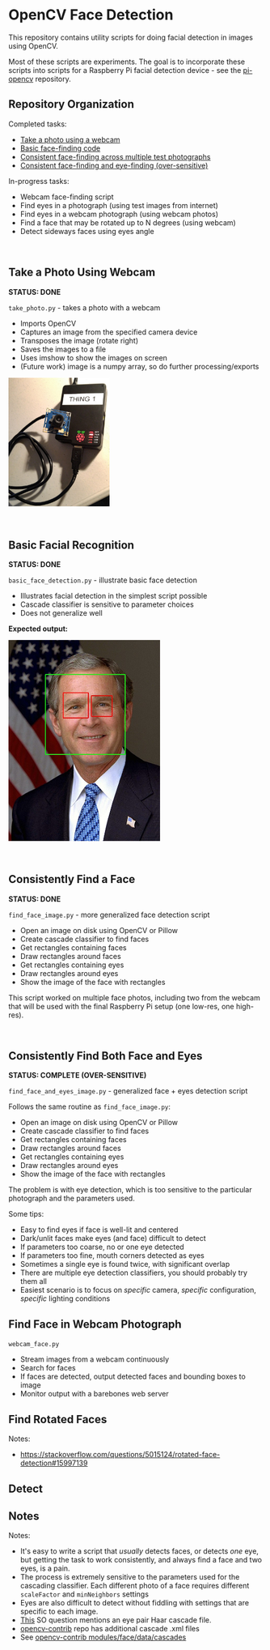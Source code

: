 # OpenCV Face Detection

This repository contains utility scripts for doing facial detection in images using OpenCV.

Most of these scripts are experiments. The goal is to incorporate these scripts
into scripts for a Raspberry Pi facial detection device - see the [pi-opencv](https://github.com/charlesreid1-raspberry-pi/pi-opencv) 
repository.

## Repository Organization

Completed tasks:
* [Take a photo using a webcam](#takephoto)
* [Basic face-finding code](#basicfacial)
* [Consistent face-finding across multiple test photographs](#consistentfacial)
* [Consistent face-finding and eye-finding (over-sensitive)](#consistentfaceeyes)

In-progress tasks:
* Webcam face-finding script
* Find eyes in a photograph (using test images from internet)
* Find eyes in a webcam photograph (using webcam photos)
* Find a face that may be rotated up to N degrees (using webcam)
* Detect sideways faces using eyes angle

<a name="takephoto"></a>
<br />
## Take a Photo Using Webcam

**STATUS: DONE**

`take_photo.py` - takes a photo with a webcam

* Imports OpenCV
* Captures an image from the specified camera device
* Transposes the image (rotate right)
* Saves the images to a file
* Uses imshow to show the images on screen
* (Future work) image is a numpy array, so do further processing/exports

<img src="images/pi-opencv.jpg" width="200px" />

<a name="basicfacial"></a>
<br />
## Basic Facial Recognition

**STATUS: DONE**

`basic_face_detection.py` - illustrate basic face detection

* Illustrates facial detection in the simplest script possible
* Cascade classifier is sensitive to parameter choices
* Does not generalize well

**Expected output:**

<img src="images/output_basic_face_detection.jpg" width="300px"/>

<a name="consistentfacial"></a>
<br />
## Consistently Find a Face

**STATUS: DONE**

`find_face_image.py` - more generalized face detection script

* Open an image on disk using OpenCV or Pillow
* Create cascade classifier to find faces
* Get rectangles containing faces
* Draw rectangles around faces
* Get rectangles containing eyes
* Draw rectangles around eyes
* Show the image of the face with rectangles

This script worked on multiple face photos, including two
from the webcam that will be used with the final Raspberry Pi 
setup (one low-res, one high-res).

<a name="consistentfaceeyes"></a>
<br />
## Consistently Find Both Face and Eyes

**STATUS: COMPLETE (OVER-SENSITIVE)**

`find_face_and_eyes_image.py` - generalized face + eyes detection script

Follows the same routine as `find_face_image.py`:

* Open an image on disk using OpenCV or Pillow
* Create cascade classifier to find faces
* Get rectangles containing faces
* Draw rectangles around faces
* Get rectangles containing eyes
* Draw rectangles around eyes
* Show the image of the face with rectangles

The problem is with eye detection, which is too sensitive to
the particular photograph and the parameters used.

Some tips:

* Easy to find eyes if face is well-lit and centered
* Dark/unlit faces make eyes (and face) difficult to detect
* If parameters too coarse, no or one eye detected
* If parameters too fine, mouth corners detected as eyes
* Sometimes a single eye is found twice, with significant overlap
* There are multiple eye detection classifiers, you should probably try them all
* Easiest scenario is to focus on *specific* camera, *specific* configuration, *specific* lighting conditions

## Find Face in Webcam Photograph

`webcam_face.py`

* Stream images from a webcam continuously
* Search for faces
* If faces are detected, output detected faces and bounding boxes to image
* Monitor output with a barebones web server

## Find Rotated Faces

Notes:
* https://stackoverflow.com/questions/5015124/rotated-face-detection#15997139

## Detect 



## Notes

Notes:
* It's easy to write a script that *usually* detects faces, or detects *one* eye, but 
    getting the task to work consistently, and always find a face and two eyes, is a pain.
* The process is extremely sensitive to the parameters used for the cascading classifier.
    Each different photo of a face requires different `scaleFactor` and `minNeighbors` settings
* Eyes are also difficult to detect without fiddling with settings that are specific to each image.
* [This](https://stackoverflow.com/questions/16128637/opencv-haarlike-eye-detection#16131846) SO question mentions an eye pair Haar cascade file.
* [opencv-contrib](https://github.com/opencv/opencv_contrib) repo has additional cascade .xml files
* See [opencv-contrib modules/face/data/cascades](https://github.com/opencv/opencv_contrib/tree/master/modules/face/data/cascades)


